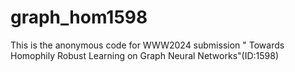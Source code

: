 # graph_hom1598
This is the anonymous code for WWW2024 submission " Towards Homophily Robust Learning on Graph Neural Networks"(ID:1598)
